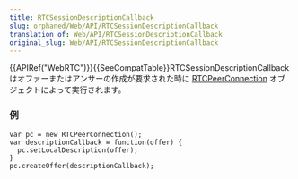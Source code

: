 ```yaml
---
title: RTCSessionDescriptionCallback
slug: orphaned/Web/API/RTCSessionDescriptionCallback
translation_of: Web/API/RTCSessionDescriptionCallback
original_slug: Web/API/RTCSessionDescriptionCallback
---
```

{{APIRef("WebRTC")}}{{SeeCompatTable}}RTCSessionDescriptionCallback はオファーまたはアンサーの作成が要求された時に [RTCPeerConnection](/ja/docs/) オブジェクトによって実行されます。

### 例

    var pc = new RTCPeerConnection();
    var descriptionCallback = function(offer) {
      pc.setLocalDescription(offer);
    }
    pc.createOffer(descriptionCallback);
